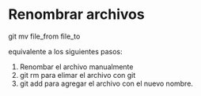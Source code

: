 # Renombrar archivos 

git mv file_from file_to 


equivalente a los siguientes pasos:

1. Renombar el archivo manualmente 
2. git rm  para elimar el archivo con git 
3. git add para agregar el archivo con el nuevo nombre.  

